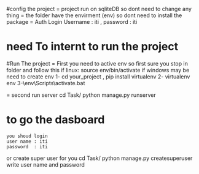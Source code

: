 #config the project
= project run  on sqliteDB so dont need to change any thing
= the folder have the envirment (env) so dont need to install the package
= Auth Login Username : iti , password : iti
# need To internt to run the project

#Run The project
= First you need to active env so first sure you stop in folder 
and follow this
if linux:
     source env/bin/activate
if windows
    may be need to create env 
    1- cd your_project , pip install virtualenv
    2- virtualenv env
    3-\env\Scripts\activate.bat

= second run server
    cd Task/
    python manage.py runserver
 # to go the dasboard 
    you shoud login 
    user name : iti
    password  : iti
 or create super user  for you
    cd Task/
    python manage.py createsuperuser
    write user name and password
 